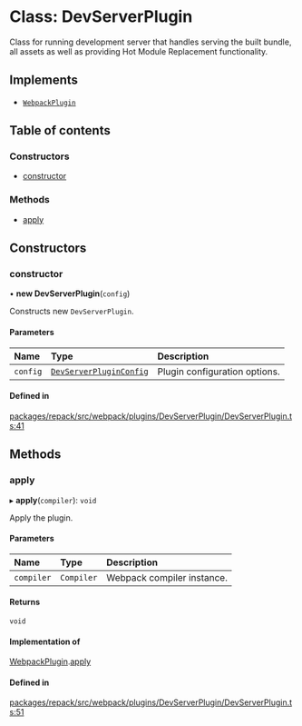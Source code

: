 # Class: DevServerPlugin

Class for running development server that handles serving the built bundle, all assets as well as
providing Hot Module Replacement functionality.

## Implements

- [`WebpackPlugin`](../interfaces/WebpackPlugin.md)

## Table of contents

### Constructors

- [constructor](./DevServerPlugin.md#constructor)

### Methods

- [apply](./DevServerPlugin.md#apply)

## Constructors

### constructor

• **new DevServerPlugin**(`config`)

Constructs new `DevServerPlugin`.

#### Parameters

| Name | Type | Description |
| :------ | :------ | :------ |
| `config` | [`DevServerPluginConfig`](../interfaces/DevServerPluginConfig.md) | Plugin configuration options. |

#### Defined in

[packages/repack/src/webpack/plugins/DevServerPlugin/DevServerPlugin.ts:41](https://github.com/callstack/repack/blob/a78f6b9/packages/repack/src/webpack/plugins/DevServerPlugin/DevServerPlugin.ts#L41)

## Methods

### apply

▸ **apply**(`compiler`): `void`

Apply the plugin.

#### Parameters

| Name | Type | Description |
| :------ | :------ | :------ |
| `compiler` | `Compiler` | Webpack compiler instance. |

#### Returns

`void`

#### Implementation of

[WebpackPlugin](../interfaces/WebpackPlugin.md).[apply](../interfaces/WebpackPlugin.md#apply)

#### Defined in

[packages/repack/src/webpack/plugins/DevServerPlugin/DevServerPlugin.ts:51](https://github.com/callstack/repack/blob/a78f6b9/packages/repack/src/webpack/plugins/DevServerPlugin/DevServerPlugin.ts#L51)
